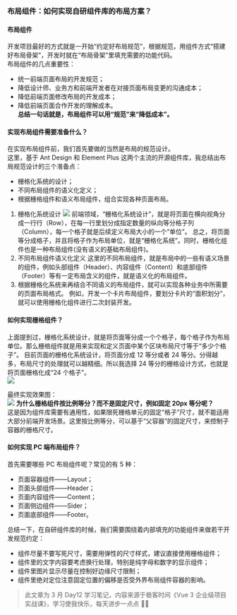 ### 布局组件：如何实现自研组件库的布局方案？

#### 布局组件

开发项目最好的方式就是一开始“约定好布局规范”，根据规范，用组件方式“搭建好布局骨架”，开发时就在“布局骨架”里填充需要的功能代码。
<br/>
布局组件的几点重要性：
<br/>

- 统一前端页面布局的开发规范；
- 降低设计师、业务方和前端开发者在对接页面布局变更的沟通成本；
- 降低前端页面修改布局的开发成本；
- 降低前端页面合作开发的理解成本。
  <br/>
  <b>总结一句话就是，布局组件可以用“规范”来“降低成本”。</b>

#### 实现布局组件需要准备什么？

在实现布局组件前，我们首先要做的当然是布局的规范设计。
<br/>
这里，基于 Ant Design 和 Element Plus 这两个主流的开源组件库，我总结出布局规范设计的三个准备点：
<br/>

- 栅格化系统的设计；
- 不同布局组件的语义化定义；
- 根据栅格组件和语义布局组件，组合实现各种页面布局。
  <br/>

1. 栅格化系统设计
   ![](https://static001.geekbang.org/resource/image/ac/f8/ac609a18df1fb525a2f12bb8d293a8f8.png?wh=1920x936)
   前端领域，“栅格化系统设计”，就是将页面在横向视角分成一行行（Row），在每一行里划分成指定数量的纵向等分格子列（Column），每一个格子就是后续定义布局大小的一个“单位”。
   总之，将页面等分成格子，并且将格子作为布局单位，就是“栅格化系统”。同时，栅格化组件也是一种布局组件(没有语义的基础布局组件)。
2. 不同布局组件语义化定义
   这里的不同布局组件，就是布局中的一些有语义场景的组件，例如头部组件（Header）、内容组件（Content）和底部组件（Footer）等有一定布局含义的组件，就是语义化的布局组件。
3. 根据栅格化系统来再结合不同语义的布局组件，就可以实现各种业务中所需要的页面布局格式。
   例如，开发一个卡片布局组件，要划分卡片的“面积划分”，就可以使用栅格化组件进行二次封装开发。

#### 如何实现栅格组件？

上面提到过，栅格化系统设计，就是将页面等分成一个个格子，每个格子作为布局单位。那么栅格组件就是用来实现和定义页面中某个区块布局尺寸等于“多少个格子”。
目前页面的栅格化系统设计，将页面分成 12 等分或者 24 等分。分得越多，布局尺寸的处理就可以越精细。所以我选择 24 等分的栅格设计方式，也就是将页面栅格化成“24 个格子”。<br/>
![](https://static001.geekbang.org/resource/image/13/8e/135ea7c150034fd12fd6fe4e195e3b8e.png?wh=1920x290)

最终实现效果图：<br/>
![](https://static001.geekbang.org/resource/image/02/a6/026213bd7b5b82cfff064af91476d8a6.png?wh=1920x1031)
<b>为什么栅格组件按比例等分？而不是固定尺寸，例如固定 20px 等分呢？</b><br/>
这是因为组件库需要有通用性，如果限死栅格单元的固定“格子”尺寸，就不能适用大部分前端开发场景。这里按比例等分，可以基于“父容器”的固定尺寸，来控制子容器的栅格尺寸。

#### 如何实现 PC 端布局组件？

首先需要哪些 PC 布局组件呢？常见的有 5 种：<br/>

- 页面容器组件——Layout；
- 页面头部组件——Header；
- 页面内容组件——Content；
- 页面侧边组件——Sider；
- 页面底部组件——Footer。

总结一下，在自研组件库的时候，我们需要围绕着内部填充的功能组件来做若干开发规范约定：<br/>

- 组件尽量不要写死尺寸，需要用弹性的尺寸样式，建议直接使用栅格组件；
- 组件里的文字内容要考虑换行处理，特别是纯字母和数字的显示组件；
- 组件里图片显示尽量在控制好边缘尺寸限制；
- 组件里绝对定位注意固定位置的偏移是否受外界布局组件容器的影响。

> 此文章为 3 月 Day12 学习笔记，内容来源于极客时间《Vue 3 企业级项目实战课》，学习使我快乐，每天进步一点点 💪💪
